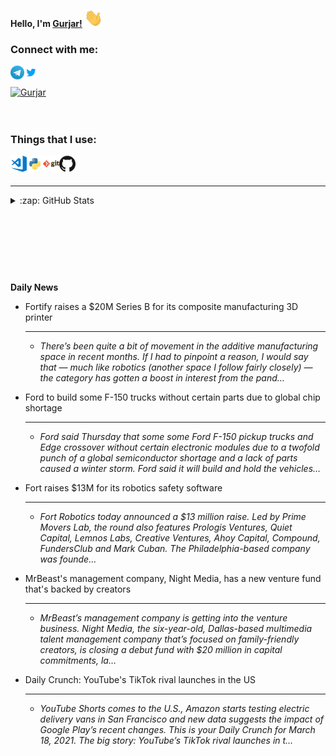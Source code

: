 #### Hello, I'm [Gurjar!](https://GurjarKing.github.io) <img src="https://raw.githubusercontent.com/ABSphreak/ABSphreak/master/gifs/Hi.gif" width="30px"></h2>


### Connect with me:

[<img align="left" alt="Gurjar | Telegram" width="22px" src="https://raw.githubusercontent.com/github/explore/80688e429a7d4ef2fca1e82350fe8e3517d3494d/topics/telegram/telegram.png" />][Telegram]
[<img align="left" alt="Gurjar | Twitter" width="22px" src="https://raw.githubusercontent.com/github/explore/80688e429a7d4ef2fca1e82350fe8e3517d3494d/topics/twitter/twitter.png" />][Twitter]
<br >
<br >
<a href="https://github.com/GurjarKing"><img src="https://komarev.com/ghpvc/?username=GurjarKing" alt="Gurjar" /></a> <br />
<br />
<br />
<!-- <br >

![](https://visitor-badge.glitch.me/badge?page_id=GurjarKing)

<br /> -->

### Things that I use:

[<img align="left" alt="Visual Studio Code" width="26px" src="https://raw.githubusercontent.com/github/explore/80688e429a7d4ef2fca1e82350fe8e3517d3494d/topics/visual-studio-code/visual-studio-code.png" />][VSCode]
[<img align="left" alt="Python" width="26px" src="https://raw.githubusercontent.com/github/explore/80688e429a7d4ef2fca1e82350fe8e3517d3494d/topics/python/python.png" />][Python]
[<img align="left" alt="Git" width="26px" src="https://raw.githubusercontent.com/github/explore/80688e429a7d4ef2fca1e82350fe8e3517d3494d/topics/git/git.png" />][Git]
[<img align="left" alt="GitHub" width="26px" src="https://raw.githubusercontent.com/github/explore/78df643247d429f6cc873026c0622819ad797942/topics/github/github.png" />][Github]

<br />
<br />

---
<details>
  <summary>:zap: GitHub Stats</summary>

<img align="left" alt="Gurjar's Github Stats" src="https://github-readme-stats.vercel.app/api?username=GurjarKing&show_icons=true&hide_border=true&count_private=true&include_all_commit=true&theme=algolia" />

</details>

<!-- ### 🔔 My latest tweet
<a href="https://twitter.com/Gurjar_King43" target="_blank">
	<img src="https://github.com/GurjarKing/GurjarKing/raw/master/tweet.png" width="70%" align="center" alt="Click to view on Twitter" title="My latest tweet, as an image"/>
</a> -->
<br>

<pre>

</pre>

<!-- **Quote of the hour:**

{qoth}

~ {qoth_author}
<pre>

</pre> -->
<br>
<pre>


</pre>
<strong>Daily News</strong>
  
  - Fortify raises a $20M Series B for its composite manufacturing 3D printer
     <hr/>
     
      - *There’s been quite a bit of movement in the additive manufacturing space in recent months. If I had to pinpoint a reason, I would say that — much like robotics (another space I follow fairly closely) — the category has gotten a boost in interest from the pand…*
     
  - Ford to build some F-150 trucks without certain parts due to global chip shortage
      <hr/>
      
      - *Ford said Thursday that some some Ford F-150 pickup trucks and Edge crossover without certain electronic modules due to a twofold punch of a global semiconductor shortage and a lack of parts caused a winter storm. Ford said it will build and hold the vehicles…*
      
  - Fort raises $13M for its robotics safety software
      <hr/>
      
      - *Fort Robotics today announced a $13 million raise. Led by Prime Movers Lab, the round also features Prologis Ventures, Quiet Capital, Lemnos Labs, Creative Ventures, Ahoy Capital, Compound, FundersClub and Mark Cuban. The Philadelphia-based company was founde…*
      
  - MrBeast's management company, Night Media, has a new venture fund that's backed by creators
      <hr/>
      
      - *MrBeast’s management company is getting into the venture business. Night Media, the six-year-old, Dallas-based multimedia talent management company that’s focused on family-friendly creators, is closing a debut fund with $20 million in capital commitments, la…*
       
  - Daily Crunch: YouTube's TikTok rival launches in the US
      <hr/>
       
       - *YouTube Shorts comes to the U.S., Amazon starts testing electric delivery vans in San Francisco and new data suggests the impact of Google Play’s recent changes. This is your Daily Crunch for March 18, 2021. The big story: YouTube’s TikTok rival launches in t…*
      

<br />

[VSCode]: https://code.visualstudio.com/
[Python]: https://www.python.org/
[Git]: https://git-scm.com/
[Github]: https://github.com/
[Telegram]: https://t.me/Gurjar_King/
[Twitter]: https://twitter.com/Gurjar_King43/
